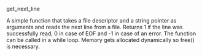 get_next_line

A simple function that takes a file descriptor and a string pointer as arguments
and reads the next line from a file. Returns 1 if the line was successfully read,
0 in case of EOF and -1 in case of an error. The function can be called in a while
loop. Memory gets allocated dynamically so free() is necessary.